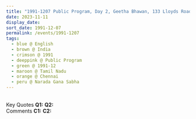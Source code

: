 ```yaml
---
title: "1991-1207 Public Program, Day 2, Geetha Bhawan, 133 Lloyds Road, Ganapathy Colony, Gopalapuram, Chennai, Tamil Nadu, India"
date: 2023-11-11
display_date: 
sort_date: 1991-12-07
permalink: /events/1991-1207
tags:
  - blue @ English
  - brown @ India
  - crimson @ 1991
  - deeppink @ Public Program
  - green @ 1991-12
  - maroon @ Tamil Nadu
  - orange @ Chennai
  - peru @ Narada Gana Sabha
---
```


<br>

<wave-list>
  <list-title color="DarkSeaGreen" width="55">Key Quotes</list-title>
  <list-item color="BlanchedAlmond" width="280"><b>Q1:</b> <i></i></list-item>
  <list-item color="Lavender" width="280"><b>Q2:</b> <i></i></list-item>
</wave-list>

<br>

<wave-list>
  <list-title color="DarkSeaGreen" width="55">Comments</list-title>
  <list-item color="BlanchedAlmond" width="280"><b>C1:</b> <i></i></list-item>
  <list-item color="Lavender" width="280"><b>C2:</b> <i></i></list-item>
</wave-list>